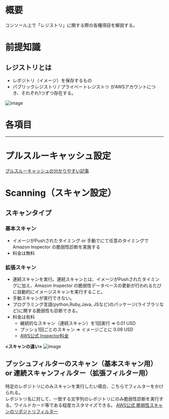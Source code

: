 # 概要
コンソール上で「レジストリ」に関する際の各種項目を解説する。

# 前提知識
## レジストリとは
- レポジトリ（イメージ）を保存するもの
- パブリックレジストリ / プライベートレジストリ がAWSアカウントにつき、それぞれ1つずつ存在する。

![image](https://github.com/adgjmptwgw/aws-practice/assets/66456130/6964a0a5-2536-418e-97c7-fbefa8002452)

# 各項目
---
# プルスルーキャッシュ設定

[プルスルーキャッシュの分かりやすい記事](https://dev.classmethod.jp/articles/ecr-pull-through-cache-repositories/)

# Scanning（スキャン設定）
## スキャンタイプ
### 基本スキャン
- イメージがPushされたタイミング or 手動でにて任意のタイミングでAmazon Inspector の脆弱性診断を実施する
- 料金は無料

### 拡張スキャン
- 連続スキャンを実行。連続スキャンとは、イメージがPushされたタイミングに加え、Amazon Inspector の脆弱性データベースの更新が行われるたびに自動的にイメージスキャンを実行すること。
- 手動スキャンが実行できない。
- プログラミング言語(python,Ruby,Java, JSなど)のパッケージ(ライブラリなど)に関する脆弱性も診断できる。
- 料金は有料
  - 継続的なスキャン（連続スキャン）を1回実行 => 0.01 USD
  - プッシュ1回ごとのスキャン => イメージごとに 0.09 USD
  - [AWS公式 Inspector料金](https://aws.amazon.com/jp/inspector/pricing/)  

**<スキャンの違い>**
![image](https://github.com/adgjmptwgw/aws-practice/assets/66456130/7ceb0be1-2d30-4611-b4b5-83f0abcab47d)


## プッシュフィルターのスキャン（基本スキャン用） or 連続スキャンフィルター（拡張フィルター用）
特定のレポジトリにのみスキャンを実行したい場合、こちらでフィルターをかけられる。  
レポジトリ名に対して、一致する文字列のレポジトリにのみ脆弱性診断を実行する。ワイルドカード等である程度カスタマイズできる。
[AWS公式 脆弱性スキャンのリポジトリフィルター](https://docs.aws.amazon.com/ja_jp/AmazonECR/latest/userguide/image-scanning.html)  



